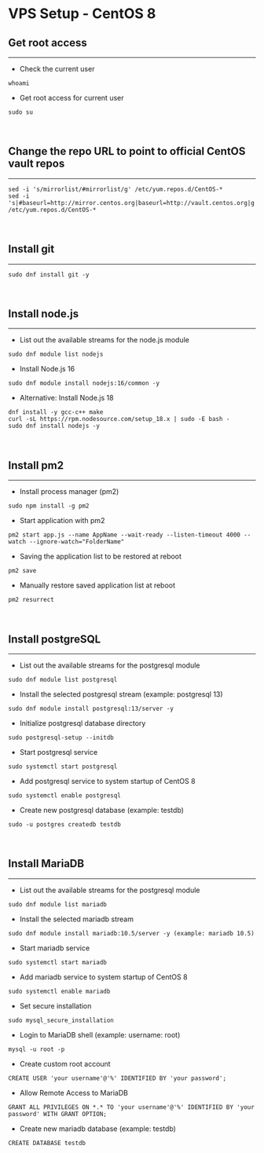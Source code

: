 # VPS Setup - CentOS 8


## Get root access
---
- Check the current user
```
whoami
```

- Get root access for current user
```
sudo su
```

&nbsp;

## Change the repo URL to point to official CentOS vault repos
---
```
sed -i 's/mirrorlist/#mirrorlist/g' /etc/yum.repos.d/CentOS-*
sed -i 's|#baseurl=http://mirror.centos.org|baseurl=http://vault.centos.org|g' /etc/yum.repos.d/CentOS-*
```

&nbsp;

## Install git
---
```
sudo dnf install git -y
```

&nbsp;

## Install node.js
---
- List out the available streams for the node.js module
```
sudo dnf module list nodejs
```

- Install Node.js 16
```
sudo dnf module install nodejs:16/common -y
```

- Alternative: Install Node.js 18
```
dnf install -y gcc-c++ make 
curl -sL https://rpm.nodesource.com/setup_18.x | sudo -E bash -
sudo dnf install nodejs -y
```

&nbsp;

## Install pm2
---
- Install process manager (pm2)
```
sudo npm install -g pm2
```

- Start application with pm2
```
pm2 start app.js --name AppName --wait-ready --listen-timeout 4000 --watch --ignore-watch="FolderName"
```

- Saving the application list to be restored at reboot
```
pm2 save
```

- Manually restore saved application list at reboot
```
pm2 resurrect
```

&nbsp;

## Install postgreSQL
---
- List out the available streams for the postgresql module
```
sudo dnf module list postgresql
```

- Install the selected postgresql stream (example: postgresql 13)
```
sudo dnf module install postgresql:13/server -y
```

- Initialize postgresql database directory
```
sudo postgresql-setup --initdb
```

- Start postgresql service
```
sudo systemctl start postgresql
```

- Add postgresql service to system startup of CentOS 8
```
sudo systemctl enable postgresql
```

- Create new postgresql database (example: testdb)
```
sudo -u postgres createdb testdb
```

&nbsp;

## Install MariaDB
---
- List out the available streams for the postgresql module
```
sudo dnf module list mariadb
```

- Install the selected mariadb stream
```
sudo dnf module install mariadb:10.5/server -y (example: mariadb 10.5)
```

- Start mariadb service
```
sudo systemctl start mariadb
```

- Add mariadb service to system startup of CentOS 8
```
sudo systemctl enable mariadb
```

- Set secure installation
```
sudo mysql_secure_installation
```

- Login to MariaDB shell (example: username: root)
```
mysql -u root -p
```

- Create custom root account
```
CREATE USER 'your username'@'%' IDENTIFIED BY 'your password';
```

- Allow Remote Access to MariaDB
```
GRANT ALL PRIVILEGES ON *.* TO 'your username'@'%' IDENTIFIED BY 'your password' WITH GRANT OPTION;
```

- Create new mariadb database (example: testdb)
```
CREATE DATABASE testdb
```